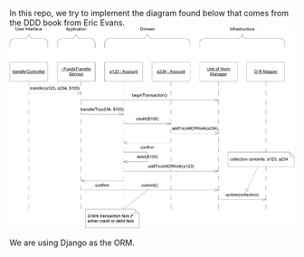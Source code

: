 In this repo, we try to implement the diagram found below that comes from the DDD book from Eric Evans.
![Sequence Diagram representing transfer of fund between two accounts](https://github.com/abeaufays/ddd_example/blob/main/ddd_example/bank_transfer_layers/schema_layers.jpg?raw=true)

We are using Django as the ORM.